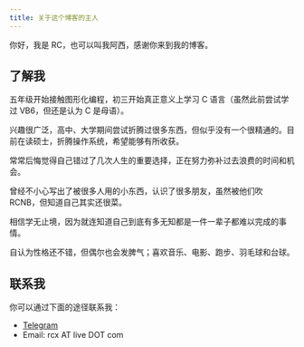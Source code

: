 ```yaml
---
title: 关于这个博客的主人
---
```


你好，我是 RC，也可以叫我阿西，感谢你来到我的博客。

## 了解我

五年级开始接触图形化编程，初三开始真正意义上学习 C 语言（虽然此前尝试学过 VB6，但还是认为 C 是母语）。

兴趣很广泛，高中、大学期间尝试折腾过很多东西，但似乎没有一个很精通的。目前在读硕士，折腾操作系统，希望能够有所收获。

常常后悔觉得自己错过了几次人生的重要选择，正在努力弥补过去浪费的时间和机会。

曾经不小心写出了被很多人用的小东西，认识了很多朋友，虽然被他们吹 RCNB，但知道自己其实还很菜。

相信学无止境，因为就连知道自己到底有多无知都是一件一辈子都难以完成的事情。

自认为性格还不错，但偶尔也会发脾气；喜欢音乐、电影、跑步、羽毛球和台球。

## 联系我

你可以通过下面的途径联系我：

- [Telegram](https://telegram.me/richardchien)
- Email: rcx AT live DOT com
